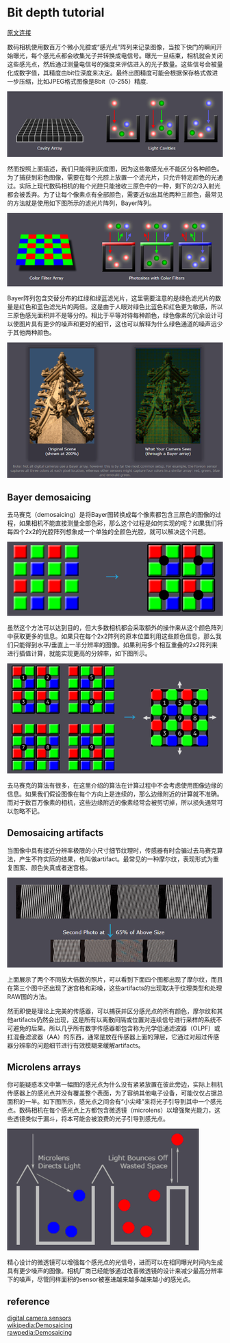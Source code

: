 # Bit depth tutorial

[原文连接](https://www.cambridgeincolour.com/tutorials/bit-depth.htm)  

数码相机使用数百万个微小光腔或“感光点”阵列来记录图像，当按下快门的瞬间开始曝光，每个感光点都会收集光子并转换成电信号。曝光一旦结束，相机就会关闭这些感光点，然后通过测量电信号的强度来评估进入的光子数量。这些信号会被量化成数字值，其精度由bit位深度来决定。最终出图精度可能会根据保存格式做进一步压缩，比如JPEG格式图像是8bit（0-255）精度.

![Cavity Array](/jpg/1.1_cavity_array.png)

然而按照上面描述，我们只能得到灰度图，因为这些敢感光点不能区分各种颜色。为了捕获到彩色图像，需要在每个光腔上放置一个滤光片，只允许特定颜色的光通过。实际上现代数码相机的每个光腔只能接收三原色中的一种，剩下的2/3入射光都会被丢弃。为了让每个像素点有全部颜色，需要近似出其他两种三颜色，最常见的方法就是使用如下图所示的滤光片阵列，Bayer阵列。

![bayer Array](/jpg/1.1_bayer_array.png)

Bayer阵列包含交替分布的红绿和绿蓝滤光片，这里需要注意的是绿色滤光片的数量是红色和蓝色滤光片的两倍。这是由于人眼对绿色比蓝色和红色更为敏感，所以三原色感光面积并不是等分的。相比于平等对待每种颜色，绿色像素的冗余设计可以使图片具有更少的噪声和更好的细节，这也可以解释为什么绿色通道的噪声远少于其他两种颜色。

![origin & bayer](/jpg/1.1_bayer&origin.png)

## Bayer demosaicing

去马赛克（demosaicing）是将Bayer图转换成每个像素都包含三原色的图像的过程，如果相机不能直接测量全部色彩，那么这个过程是如何实现的呢？如果我们将每四个2x2的光腔阵列想象成一个单独的全颜色光腔，就可以解决这个问题。

![demosaic](/jpg/1.1_demosaic.png)

虽然这个方法可以达到目的，但大多数相机都会采取额外的操作来从这个颜色阵列中获取更多的信息。如果只在每个2x2阵列的原本位置利用这些颜色信息，那么我们只能得到水平/垂直上一半分辨率的图像。如果利用多个相互重叠的2x2阵列来进行插值计算，就能实现更高的分辨率，如下图所示。

![demosaic2](/jpg/1.1_demosaic2.png)

去马赛克的算法有很多，在这里介绍的算法在计算过程中不会考虑使用图像边缘的信息。如果我们假设图像在每个方向上是连续的，那么边缘附近的计算就不准确。而对于数百万像素的相机，这些边缘附近的像素经常会被剪切掉，所以损失通常可以忽略不记。

## Demosaicing artifacts

当图像中具有接近分辨率极限的小尺寸细节纹理时，传感器有时会骗过去马赛克算法，产生不符实际的结果，也叫做artifact。最常见的一种摩尔纹，表现形式为重复图案、颜色失真或者迷宫格。

![demosaic_artifact](/jpg/1.1_demosaic_artifact.png)

上面展示了两个不同放大倍数的照片，可以看到下面四个图都出现了摩尔纹，而且在第三个图中还出现了迷宫格和彩噪，这些artifacts的出现取决于纹理类型和处理RAW图的方法。

然而即使是理论上完美的传感器，可以捕获并区分感光点的所有颜色，摩尔纹和其他artifacts仍然会出现，这是所有以离散间隔或位置对连续信号进行采样的系统不可避免的后果。所以几乎所有数字传感器都包含称为光学低通滤波器（OLPF）或扛混叠滤波器（AA）的东西，通常是放在传感器上面的薄层，它通过对超过传感器分辨率的问题细节进行有效模糊来缓解artifacts。

## Microlens arrays

你可能疑惑本文中第一幅图的感光点为什么没有紧紧放置在彼此旁边，实际上相机传感器上的感光点并没有覆盖整个表面，为了容纳其他电子设备，可能仅仅占据总面积的一半。如下图所示，感光点之间会有“小尖峰”来将光子引导到其中一个感光点。数码相机在每个感光点上方都包含微透镜（microlens）以增强聚光能力，这些透镜类似于漏斗，将本可能会被浪费的光子引导到感光点。

![microlens](/jpg/1.1_microlens.png)

精心设计的微透镜可以增强每个感光点的光信号，进而可以在相同曝光时间内生成具有更少噪声的图像。相机厂商已经能够通过改善微透镜的设计来减少最高分辨率下的噪声，尽管同样面积的sensor被塞进越来越多越来越小的感光点。

## reference
[digital camera sensors](https://www.cambridgeincolour.com/tutorials/camera-sensors.htm)  
[wikipedia:Demosaicing](https://en.wikipedia.org/wiki/Demosaicing)  
[rawpedia:Demosaicing](https://rawpedia.rawtherapee.com/Demosaicing)   


